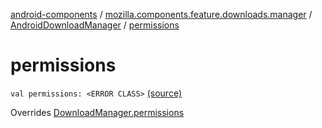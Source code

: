 [android-components](../../index.md) / [mozilla.components.feature.downloads.manager](../index.md) / [AndroidDownloadManager](index.md) / [permissions](./permissions.md)

# permissions

`val permissions: <ERROR CLASS>` [(source)](https://github.com/mozilla-mobile/android-components/blob/master/components/feature/downloads/src/main/java/mozilla/components/feature/downloads/manager/AndroidDownloadManager.kt#L49)

Overrides [DownloadManager.permissions](../-download-manager/permissions.md)

